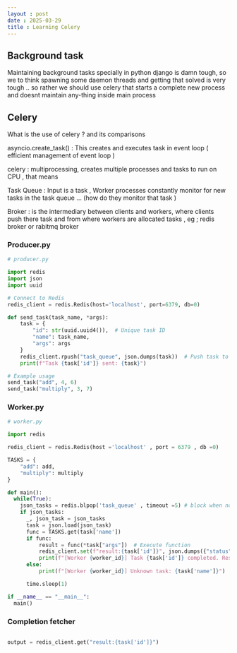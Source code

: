 ```yaml
---
layout : post 
date : 2025-03-29
title : Learning Celery 
---
```


## Background task 
Maintaining background tasks specially in python django is damn tough, so we to think spawning some daemon threads and getting that solved is very tough .. so rather we should use celery that starts a complete new process and doesnt maintain any-thing inside main process  

## Celery 

What is the use of celery ? and its comparisons 

asyncio.create_task() : This creates and executes task in event loop ( efficient management of event loop ) 

celery : multiprocessing, creates multiple processes and tasks to run on CPU , that means 

Task Queue : Input is a task , Worker processes constantly monitor for new tasks in the task queue ... (how do they monitor that task )  

Broker : is the intermediary between clients and workers, where clients push there task and from where workers are allocated tasks , eg ; redis broker or rabitmq broker  


### Producer.py

```python 
# producer.py

import redis
import json
import uuid

# Connect to Redis
redis_client = redis.Redis(host='localhost', port=6379, db=0)

def send_task(task_name, *args):
    task = {
        "id": str(uuid.uuid4()),  # Unique task ID
        "name": task_name,
        "args": args
    }
    redis_client.rpush("task_queue", json.dumps(task))  # Push task to Redis
    print(f"Task {task['id']} sent: {task}")

# Example usage
send_task("add", 4, 6)
send_task("multiply", 3, 7)
```

### Worker.py
```python
# worker.py

import redis

redis_client = redis.Redis(host ='localhost' , port = 6379 , db =0)

TASKS = {
    "add": add,
    "multiply": multiply
}

def main():
  while(True):
    json_tasks = redis.blpop('task_queue' , timeout =5) # block when no element to pop
    if json_tasks:
      _, json_task = json_tasks
      task = json.load(json_task)
      func = TASKS.get(task['name'])
      if func:
          result = func(*task["args"])  # Execute function
          redis_client.set(f"result:{task['id']}", json.dumps({"status": "success", "result": result}))
          print(f"[Worker {worker_id}] Task {task['id']} completed. Result: {result}")
      else:
          print(f"[Worker {worker_id}] Unknown task: {task['name']}")

      time.sleep(1)

if __name__ == "__main__":
  main()


```

### Completion fetcher 

```python

output = redis_client.get("result:{task['id']}")

```



